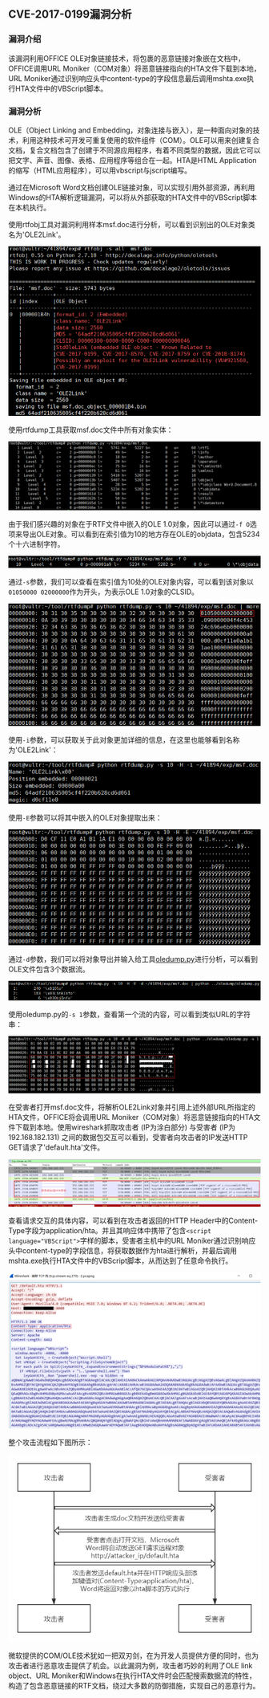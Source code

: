## CVE-2017-0199漏洞分析

### 漏洞介绍

该漏洞利用OFFICE OLE对象链接技术，将包裹的恶意链接对象嵌在文档中，OFFICE调用URL Moniker（COM对象）将恶意链接指向的HTA文件下载到本地， URL Moniker通过识别响应头中content-type的字段信息最后调用mshta.exe执行HTA文件中的VBScript脚本。

### 漏洞分析

OLE（Object Linking and Embedding，对象连接与嵌入），是一种面向对象的技术，利用这种技术可开发可重复使用的软件组件（COM）。OLE可以用来创建复合文档，复合文档包含了创建于不同源应用程序，有着不同类型的数据，因此它可以把文字、声音、图像、表格、应用程序等组合在一起。HTA是HTML Application的缩写（HTML应用程序），可以用vbscript与jscript编写。

通过在Microsoft Word文档创建OLE链接对象，可以实现引用外部资源，再利用Windows的HTA解析逻辑漏洞，可以将从外部获取的HTA文件中的VBScript脚本在本机执行。

使用rtfobj工具对漏洞利用样本msf.doc进行分析，可以看到识别出的OLE对象类名为'OLE2Link'。

![](img/1.PNG)

使用rtfdump工具获取msf.doc文件中所有对象实体：

![](img/2.PNG)

由于我们感兴趣的对象在于RTF文件中嵌入的OLE 1.0对象，因此可以通过`-f O`选项来导出OLE对象。可以看到在索引值为10的地方存在OLE的objdata，包含5234个十六进制字符。

![](img/3.PNG)

通过`-s`参数，我们可以查看在索引值为10处的OLE对象内容，可以看到该对象以`01050000 02000000`作为开头，为表示OLE 1.0对象的CLSID。

![](img/4.PNG)

使用`-i`参数，可以获取关于此对象更加详细的信息，在这里也能够看到名称为'OLE2Link'：

![](img/5.PNG)

使用`-E`参数可以将其中嵌入的OLE对象提取出来：

![](img/6.PNG)

通过`-d`参数，我们可以将对象导出并输入给工具[oledump.py](https://blog.didierstevens.com/programs/oledump-py/)进行分析，可以看到OLE文件包含3个数据流。

![](img/7.PNG)

使用oledump.py的`-s 1`参数，查看第一个流的内容，可以看到类似URL的字符串：

![](img/8.PNG)

在受害者打开msf.doc文件，将解析OLE2Link对象并引用上述外部URL所指定的HTA文件，OFFICE将会调用URL Moniker（COM对象）将恶意链接指向的HTA文件下载到本地。使用wireshark抓取攻击者 (IP为涂白部分) 与受害者 (IP为192.168.182.131) 之间的数据包交互可以看到，受害者向攻击者的IP发送HTTP GET请求了'default.hta'文件。

![](img/9.PNG)

查看请求交互的具体内容，可以看到在攻击者返回的HTTP Header中的Content-Type字段为application/hta。并且其响应体中携带了包含`<script language="VBScript">`字样的脚本，受害者主机中的URL Moniker通过识别响应头中content-type的字段信息，将获取数据作为hta进行解析，并最后调用mshta.exe执行HTA文件中的VBScript脚本，从而达到了任意命令执行。

![](img/10.PNG)

整个攻击流程如下图所示：

![](img/11.PNG)

微软提供的COM/OLE技术犹如一把双刃剑，在为开发人员提供方便的同时，也为攻击者进行恶意攻击提供了机会。以此漏洞为例，攻击者巧妙的利用了OLE link object、URL Moniker和Windows在执行HTA文件时会匹配搜索数据流的特性，构造了包含恶意链接的RTF文档，绕过大多数的防御措施，实现自己的恶意行为。